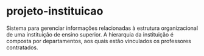 # projeto-instituicao
Sistema para gerenciar informações relacionadas à estrutura organizacional de uma instituição de ensino superior. A hierarquia da instituição é composta por departamentos, aos quais estão vinculados os professores contratados.
